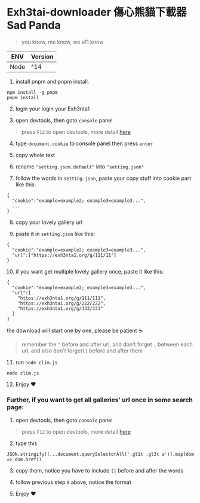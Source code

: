 # Exh3tai-downloader 傷心熊貓下載器 Sad Panda

> you know, me know, we a11 know

| ENV  | Version |
| ---- | ------- |
| Node | ^14     |

1. install pnpm and pnpm install.

```
npm install -g pnpm
pnpm install
```

2. login your login your Exh3nta1

3. open devtools, then goto `console` panel

> press `F12` to open devtools, more detail [here][console-info]

4. type `document.cookie` to console panel then press `enter`

5. copy whole text

6. rename `"setting.json.default"` into `"setting.json"`

7. follow the words in `setting.json`, paste your copy stuff into cookie part like this:

```
{
  "cookie":"example=example2; example3=example3...",
  ...
}
```

8. copy your lovely gallery url

9. paste it in `setting.json` like thie:

```
{
  "cookie":"example=example2; example3=example3...",
  "url":["https://exh3nta1.org/g/111/11"]
}
```

10. if you want get multiple lovely gallery once, paste it like this:

```
{
  "cookie":"example=example2; example3=example3...",
  "url":[
    "https://exh3nta1.org/g/111/111",
    "https://exh3nta1.org/g/222/222",
    "https://exh3nta1.org/g/333/333"
  ]
}
```

the download will start one by one, please be patient ☕️

> remember the `"` before and after url, and don't forget `,` between each url, and also don't forget`[]` before and after them

11. run `node clim.js`

```
node clim.js
```

12. Enjoy ❤️

### Further, if you want to get all galleries' url once in some search page:

1. open devtools, then goto `console` panel

> press `F12` to open devtools, more detail [here][console-info]

2. type this

```
JSON.stringify([...document.querySelectorAll('.gl1t .gl3t a')].map(dom => dom.href))
```

3. copy them, notice you have to include `[]` before and after the words

4. follow previous step `9` above, notice the format

5. Enjoy ❤️

[console-info]: https://developer.chrome.com/docs/devtools/console/
